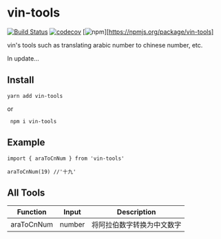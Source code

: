 # vin-tools
[![Build Status](https://travis-ci.org/VinVC/vin-tools.svg?branch=master)](https://travis-ci.org/VinVC/vin-tools)
[![codecov](https://codecov.io/gh/VinVC/vin-tools/branch/master/graph/badge.svg)](https://codecov.io/gh/VinVC/vin-tools)
[![npm](https://img.shields.io/npm/v/vin-tools)][https://npmjs.org/package/vin-tools]

vin's tools such as translating arabic number to chinese number, etc. 

In update...

## Install

```
yarn add vin-tools 
```
or
```
 npm i vin-tools
```

## Example

```
import { araToCnNum } from 'vin-tools'

araToCnNum(19) //'十九'
```

## All Tools

| Function | Input | Description
|:-:|:-:|:-:|
| araToCnNum | number | 将阿拉伯数字转换为中文数字 |
